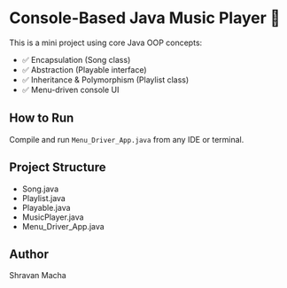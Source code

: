 # Console-Based Java Music Player 🎵

This is a mini project using core Java OOP concepts:
- ✅ Encapsulation (Song class)
- ✅ Abstraction (Playable interface)
- ✅ Inheritance & Polymorphism (Playlist class)
- ✅ Menu-driven console UI

## How to Run
Compile and run `Menu_Driver_App.java` from any IDE or terminal.

## Project Structure
- Song.java
- Playlist.java
- Playable.java
- MusicPlayer.java
- Menu_Driver_App.java

## Author 
Shravan Macha
